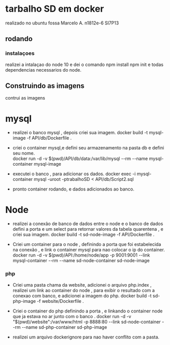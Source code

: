 # tarbalho SD em docker 
realizado no ubuntu fossa
Marcelo A.
n1812e-6
SI7P13

## rodando 

### instalaçoes
realizei a intalaçao do node 10 
e dei o comando npm install 
npm init 
e todas dependencias necessarios do node. 
## Construindo as imagens
contrui as imagens 
# mysql
 - realizei o banco mysql , depois criei sua imagem. 
docker build -t mysql-image -f API/db/Dockerfile .

- criei o container mysql,e defini seu armazenamento na pasta db e defini seu nome.  
docker run -d -v $(pwd)/API/db/data:/var/lib/mysql --rm --name mysql-container mysql-image

- executei o banco , para adicionar os dados.
docker exec -i mysql-container mysql -uroot -ptrabalhoSD < API/db/Script2.sql

- pronto container rodando, e dados adicionados ao banco. 

# Node 
- realizei a conexão  de banco de dados entre o node e o banco de dados defini a porta e um select para retornar valores da tabela quarentena , e criei sua imagem.
docker build -t sd-node-image -f API/Dockerfile .

- Criei um container para o node , definindo a porta que foi estabelecida na conexão , e link o container mysql para nao colocar o ip do container. 
docker run -d -v $(pwd)/API:/home/node/app -p 9001:9001 --link mysql-container --rm --name sd-node-container sd-node-image


### php 
- Criei uma pasta chama da website, adicionei o arquivo php.index , realizei um link ao container do node , para exibir o resultado com a conexao com banco, e adicionei a imagem do php.
docker build -t sd-php-image -f website/Dockerfile .
 
 - Criei o container do php definindo a porta , e linkando o container node que ja estava no ar junto com o banco . 
docker run -d -v "$(pwd)/website":/var/www/html -p 8888:80 --link sd-node-container --rm --name sd-php-container sd-php-image

- realizei um arquivo dockerignore para nao haver conflito com a pasta. 